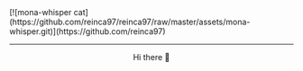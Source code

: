 <a align="center">
[![mona-whisper cat](https://github.com/reinca97/reinca97/raw/master/assets/mona-whisper.git)](https://github.com/reinca97)
</a>
<hr/>
<div align="center">Hi there 👋</div>





<!--
**reinca97/reinca97** is a ✨ _special_ ✨ repository because its `README.md` (this file) appears on your GitHub profile.

Here are some ideas to get you started:

- 🔭 I’m currently working on ...
- 🌱 I’m currently learning ...
- 👯 I’m looking to collaborate on ...
- 🤔 I’m looking for help with ...
- 💬 Ask me about ...
- 📫 How to reach me: ...
- 😄 Pronouns: ...
- ⚡ Fun fact: ...
-->
